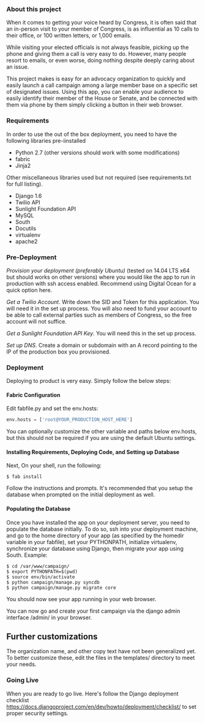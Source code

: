 ### About this project
When it comes to getting your voice heard by Congress, it is often said that an in-person visit to your member of Congress, is as influential as 10 calls to their office, or 100 written letters, or 1,000 emails.  

While visiting your elected officials is not always feasible, picking up the phone and giving them a call is very easy to do.  However, many people resort to emails, or even worse, doing nothing despite deeply caring about an issue.

This project makes is easy for an advocacy organization to quickly and easily launch a call campaign among a large member base on a specific set of designated issues.  Using this app, you can enable your audience to easily identify their member of the House or Senate, and be connected with them via phone by them simply clicking a button in their web browser.

### Requirements
In order to use the out of the box deployment, you need to have the following libraries pre-iinstalled
* Python 2.7 (other versions should work with some modifications)
* fabric
* Jinja2

Other miscellaneous libraries used but not required (see requirements.txt for full listing).  
* Django 1.6
* Twilio API
* Sunlight Foundation API
* MySQL
* South
* Docutils
* virtualenv
* apache2

### Pre-Deployment

*Provision your deployment (preferably Ubuntu)* (tested on 14.04 LTS x64 but should works on other versions) where you would like the app to run in production with ssh access enabled. Recommend using Digital Ocean for a quick option here.

*Get a Twilio Account*. Write down the SID and Token for this application.  You will need it in the set up process.  You will also need to fund your account to be able to call external parties such as members of Congress, so the free account will not suffice.

*Get a Sunlight Foundation API Key*.  You will need this in the set up process.

*Set up DNS*.  Create a domain or subdomain with an A record pointing to the IP of the production box you provisioned.

### Deployment
Deploying to product is very easy. Simply follow the below steps:

#### Fabric Configuration
Edit fabfile.py and set the env.hosts:
```python
env.hosts = ['root@YOUR_PRODUCTION_HOST_HERE']
```
You can optionally customize the other variable and paths below env.hosts, but this should not be required if you are using the default Ubuntu settings.

#### Installing Requirements, Deploying Code, and Setting up Database
Next, On your shell, run the following:
```shell
$ fab install
```
Follow the instructions and prompts.  It's recommended that you setup the database when prompted on the initial deployment as well.

#### Populating the Database
Once you have installed the app on your deployment server, you need to populate the database initially. To do so, ssh into your deployment machine, and go to the home directory of your app (as specified by the homedir variable in your fabfile), set your PYTHONPATH, initialize virtualenv, synchronize your database using Django, then migrate your app using South.  Example:
```shell
$ cd /var/www/campaign/
$ export PYTHONPATH=$(pwd)
$ source env/bin/activate
$ python campaign/manage.py syncdb
$ python campaign/manage.py migrate core
```

You should now see your app running in your web browser.

You can now go and create your first campaign via the django admin interface /admin/ in your browser.

## Further customizations
The organization name, and other copy text have not been generalized yet.  To better customize these, edit the files in the templates/ directory to meet your needs.

### Going Live
When you are ready to go live. Here's follow the Django deployment checklist https://docs.djangoproject.com/en/dev/howto/deployment/checklist/ to set proper security settings.
